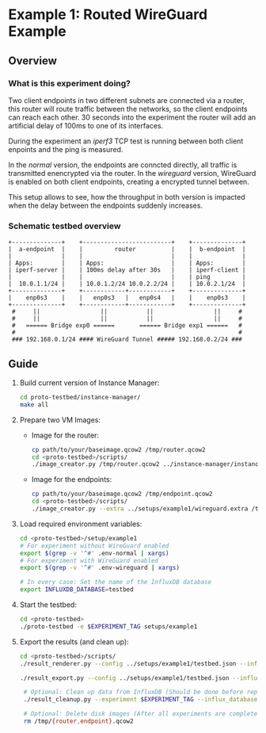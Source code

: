 # Example 1: Routed WireGuard Example

## Overview

### What is this experiment doing?
Two client endpoints in two different subnets are connected via a router, this router will route traffic between the networks, so the client endpoints can reach each other. 30 seconds into the experiment the router will add an artificial delay of 100ms to one of its interfaces.

During the experiment an *iperf3* TCP test is running between both client enpoints and the ping is measured.

In the *normal* version, the endpoints are conncted directly, all traffic is transmitted enencrypted via the router. In the *wireguard* version, WireGuard is enabled on both client endpoints, creating a encrypted tunnel between. 

This setup allows to see, how the throughput in both version is impacted when the delay between the endpoints suddenly increases.

### Schematic testbed overview
```
+--------------+    +-------------------------+    +--------------+
|  a-endpoint  |    |         router          |    |  b-endpoint  |
|              |    |                         |    |              |
| Apps:        |    | Apps:                   |    | Apps:        |
| iperf-server |    | 100ms delay after 30s   |    | iperf-client |
|              |    |                         |    | ping         |
|  10.0.1.1/24 |    | 10.0.1.2/24 10.0.2.2/24 |    | 10.0.2.1/24  |
+--------------+    +------------+------------+    +--------------+
|    enp0s3    |    |   enp0s3   |   enp0s4   |    |    enp0s3    |
+--------------+    +------------+------------+    +--------------+
 #     ||                 ||           ||                 ||     #
 #     ||                 ||           ||                 ||     #
 #   ====== Bridge exp0 ======       ====== Bridge exp1 ======   #
 #                                                               #
 ### 192.168.0.1/24 #### WireGuard Tunnel ##### 192.168.0.2/24 ### 
```

## Guide

1. Build current version of Instance Manager:
   ```bash
   cd proto-testbed/instance-manager/
   make all
   ```

2. Prepare two VM Images:
    - Image for the router:
      ```bash
      cp path/to/your/baseimage.qcow2 /tmp/router.qcow2
      cd <proto-testbed>/scripts/
      ./image_creator.py /tmp/router.qcow2 ../instance-manager/instance-manager.deb
      ```
    - Image for the endpoints:
      ```bash
      cp path/to/your/baseimage.qcow2 /tmp/endpoint.qcow2
      cd <proto-testbed>/scripts/
      ./image_creator.py --extra ../setups/example1/wireguard.extra /tmp/endpoint.qcow2 ../instance-manager/instance-manager.deb
      ```

3. Load required environment variables:
    ```bash
    cd <proto-testbed>/setup/example1
    # For experiment without WireGuard enabled
    export $(grep -v '^#' .env-normal | xargs)
    # For experiment with WireGuard enabled
    export $(grep -v '^#' .env-wireguard | xargs)

    # In every case: Set the name of the InfluxDB database
    export INFLUXDB_DATABASE=testbed
    ```

4. Start the testbed:
   ```bash
   cd <proto-testbed>
   ./proto-testbed -e $EXPERIMENT_TAG setups/example1
   ```

5. Export the results (and clean up):
   ```bash
   cd <proto-testbed>/scripts/
   ./result_renderer.py --config ../setups/example1/testbed.json --influx_database $INFLUXDB_DATABASE --experiment $EXPERIMENT_TAG --renderout ./${EXPERIMENT_TAG}-images

   ./result_export.py --config ../setups/example1/testbed.json --influx_database $INFLUXDB_DATABASE --experiment $EXPERIMENT_TAG --output ./${EXPERIMENT_TAG}-csvs

    # Optional: Clean up data from InfluxDB (Should be done before repeating the experiment)
    ./result_cleanup.py --experiment $EXPERIMENT_TAG --influx_database $INFLUXDB_DATABASE

    # Optional: Delete disk images (After all experiments are completed)
    rm /tmp/{router,endpoint}.qcow2

   ```
